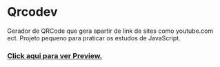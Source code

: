 # Qrcodev
Gerador de QRCode que gera apartir de link de sites como youtube.com ect.
Projeto pequeno para praticar os estudos de JavaScript.



### <a href="https://antoni0carlos.github.io/Qrcodev/">Click aqui para ver Preview.</a>
